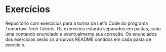 # Exercícios
Repositório com exercícios para a turma da Let's Code do programa Tomorrow Tech Talents.
Os exercícios estarão separados em pastas, cada uma contando enunciado e eventualmente sua correção.
Os enunciados dos exercícios serão os arquivos README contidos em cada pasta de exercício.
